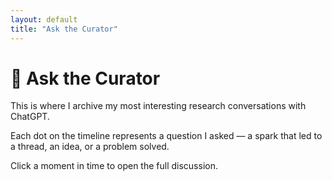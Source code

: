 ```yaml
---
layout: default
title: "Ask the Curator"
---
```


# 🤖 Ask the Curator

This is where I archive my most interesting research conversations with ChatGPT.

Each dot on the timeline represents a question I asked — a spark that led to a thread, an idea, or a problem solved.

Click a moment in time to open the full discussion.

<div id="timeline-container">
  <!-- Timeline will be injected here -->
</div>

<script src="/assets/js/timeline.js"></script>
<link rel="stylesheet" href="/assets/css/timeline.css" />

